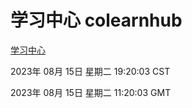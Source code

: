 # 学习中心 colearnhub
[学习中心](http://:56308/colearnhub/)

2023年 08月 15日 星期二 19:20:03 CST

2023年 08月 15日 星期二 11:20:03 GMT
